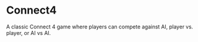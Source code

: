 # Connect4
A classic Connect 4 game where players can compete against AI, player vs. player, or AI vs AI. 
